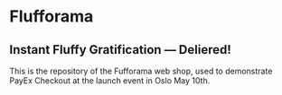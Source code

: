 # Flufforama
## Instant Fluffy Gratification — Deliered!

This is the repository of the Fufforama web shop, used to demonstrate PayEx
Checkout at the launch event in Oslo May 10th.
